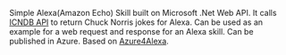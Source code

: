 Simple Alexa(Amazon Echo) Skill built on Microsoft .Net Web API.
It calls [ICNDB API](http://www.icndb.com/api/) to return Chuck Norris jokes for Alexa.
Can be used as an example for a web request and response for an Alexa skill. Can be published in Azure.
Based on [Azure4Alexa](https://github.com/tamhinsf/Azure4Alexa).